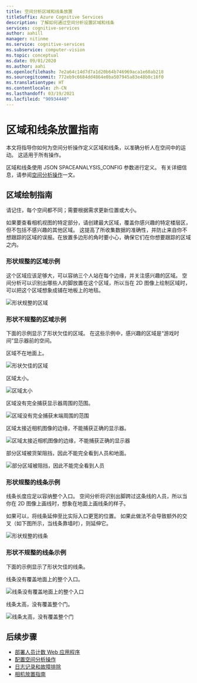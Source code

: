 ```yaml
---
title: 空间分析区域和线条放置
titleSuffix: Azure Cognitive Services
description: 了解如何通过空间分析设置区域和线条
services: cognitive-services
author: aahill
manager: nitinme
ms.service: cognitive-services
ms.subservice: computer-vision
ms.topic: conceptual
ms.date: 09/01/2020
ms.author: aahi
ms.openlocfilehash: 7e2a64c14d7d7a1d20b64b746969aca1e60ab218
ms.sourcegitcommit: 772eb9c6684dd4864e0ba507945a83e48b8c16f0
ms.translationtype: HT
ms.contentlocale: zh-CN
ms.lasthandoff: 03/19/2021
ms.locfileid: "90934440"
---
```

# <a name="zone-and-line-placement-guide"></a>区域和线条放置指南

本文将指导你如何为空间分析操作定义区域和线条，以准确分析人在空间中的运动。 这适用于所有操作。 

区域和线条使用 JSON SPACEANALYSIS_CONFIG 参数进行定义。 有关详细信息，请参阅[空间分析操作](spatial-analysis-operations.md)一文。

## <a name="guidelines-for-drawing-zones"></a>区域绘制指南

请记住，每个空间都不同；需要根据需求更新位置或大小。

如果要查看相机视图的特定部分，请创建最大区域，覆盖你感兴趣的特定楼层区，但不包括不感兴趣的其他区域。 这提高了所收集数据的准确性，并防止来自你不想跟踪的区域的误报。在放置多边形的角时要小心，确保它们在你想要跟踪的区域之内。  

### <a name="example-of-a-well-shaped-zone"></a>形状规整的区域示例

这个区域应该足够大，可以容纳三个人站在每个边缘，并关注感兴趣的区域。 空间分析可以识别出哪些人的脚放置在这个区域，所以当在 2D 图像上绘制区域时，可以把这个区域想象成铺在地板上的地毯。

![形状规整的区域](./media/spatial-analysis/zone-good-example.png)

### <a name="examples-of-zones-that-arent-well-shaped"></a>形状不规整的区域示例

下面的示例显示了形状欠佳的区域。 在这些示例中，感兴趣的区域是“游戏时间”显示器前的空间。

区域不在地面上。

![形状欠佳的区域](./media/spatial-analysis/zone-not-on-floor.png) 

区域太小。

![区域太小](./media/spatial-analysis/zone-too-small.png)

区域没有完全捕获显示器周围的范围。

![区域没有完全捕获末端周围的范围](./media/spatial-analysis/zone-bad-capture.png)

区域太接近相机图像的边缘，不能捕获正确的显示器。

![区域太接近相机图像的边缘，不能捕获正确的显示器](./media/spatial-analysis/zone-edge.png)

部分区域被货架阻挡，因此不能完全看到人员和地面。

![部分区域被阻挡，因此不能完全看到人员](./media/spatial-analysis/zone-partially-blocked.png)

### <a name="example-of-a-well-shaped-line"></a>形状规整的线条示例

线条长度应足以容纳整个入口。 空间分析将识别出脚跨过这条线的人员，所以当你在 2D 图像上画线时，想象在地面上画线条的样子。 

如果可以，将线条延伸至比实际入口更宽的位置。 如果此做法不会导致额外的交叉（如下图所示，当线条靠墙时），则延伸它。

![形状规整的线条](./media/spatial-analysis/zone-line-good-example.png)

### <a name="examples-of-lines-that-arent-well-shaped"></a>形状不规整的线条示例

下面的示例显示了形状欠佳的线条。

线条没有覆盖地面上的整个入口。

![线条没有覆盖地面上的整个入口](./media/spatial-analysis/zone-line-bad-coverage.png)

线条太高，没有覆盖整个门。

![线条太高，没有覆盖整个门](./media/spatial-analysis/zone-line-too-high.png)

## <a name="next-steps"></a>后续步骤

* [部署人员计数 Web 应用程序](spatial-analysis-web-app.md)
* [配置空间分析操作](./spatial-analysis-operations.md)
* [日志记录和故障排除](spatial-analysis-logging.md)
* [相机放置指南](spatial-analysis-camera-placement.md)
